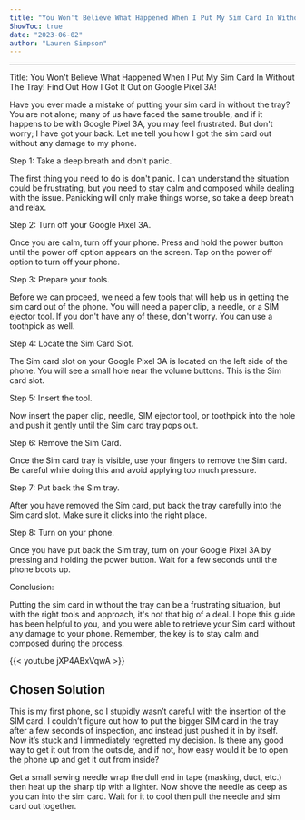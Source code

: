 ```yaml
---
title: "You Won't Believe What Happened When I Put My Sim Card In Without The Tray! Find Out How I Got It Out on Google Pixel 3A!"
ShowToc: true 
date: "2023-06-02"
author: "Lauren Simpson"
---
```

*****
Title: You Won't Believe What Happened When I Put My Sim Card In Without The Tray! Find Out How I Got It Out on Google Pixel 3A!

Have you ever made a mistake of putting your sim card in without the tray? You are not alone; many of us have faced the same trouble, and if it happens to be with Google Pixel 3A, you may feel frustrated. But don't worry; I have got your back. Let me tell you how I got the sim card out without any damage to my phone.

Step 1: Take a deep breath and don't panic.

The first thing you need to do is don't panic. I can understand the situation could be frustrating, but you need to stay calm and composed while dealing with the issue. Panicking will only make things worse, so take a deep breath and relax.

Step 2: Turn off your Google Pixel 3A.

Once you are calm, turn off your phone. Press and hold the power button until the power off option appears on the screen. Tap on the power off option to turn off your phone.

Step 3: Prepare your tools.

Before we can proceed, we need a few tools that will help us in getting the sim card out of the phone. You will need a paper clip, a needle, or a SIM ejector tool. If you don't have any of these, don't worry. You can use a toothpick as well.

Step 4: Locate the Sim Card Slot.

The Sim card slot on your Google Pixel 3A is located on the left side of the phone. You will see a small hole near the volume buttons. This is the Sim card slot.

Step 5: Insert the tool.

Now insert the paper clip, needle, SIM ejector tool, or toothpick into the hole and push it gently until the Sim card tray pops out.

Step 6: Remove the Sim Card.

Once the Sim card tray is visible, use your fingers to remove the Sim card. Be careful while doing this and avoid applying too much pressure.

Step 7: Put back the Sim tray.

After you have removed the Sim card, put back the tray carefully into the Sim card slot. Make sure it clicks into the right place.

Step 8: Turn on your phone.

Once you have put back the Sim tray, turn on your Google Pixel 3A by pressing and holding the power button. Wait for a few seconds until the phone boots up.

Conclusion:

Putting the sim card in without the tray can be a frustrating situation, but with the right tools and approach, it's not that big of a deal. I hope this guide has been helpful to you, and you were able to retrieve your Sim card without any damage to your phone. Remember, the key is to stay calm and composed during the process.

{{< youtube jXP4ABxVqwA >}} 



## Chosen Solution
 This is my first phone, so I stupidly wasn’t careful with the insertion of the SIM card. I couldn’t figure out how to put the bigger SIM card in the tray after a few seconds of inspection, and instead just pushed it in by itself. Now it’s stuck and I immediately regretted my decision.
Is there any good way to get it out from the outside, and if not, how easy would it be to open the phone up and get it out from inside?

 Get a small sewing needle wrap the dull end in tape (masking, duct, etc.) then  heat up the sharp tip with a lighter.  Now shove the needle as deep as you can into the sim card. Wait for it to cool then pull the needle and sim card out together.




